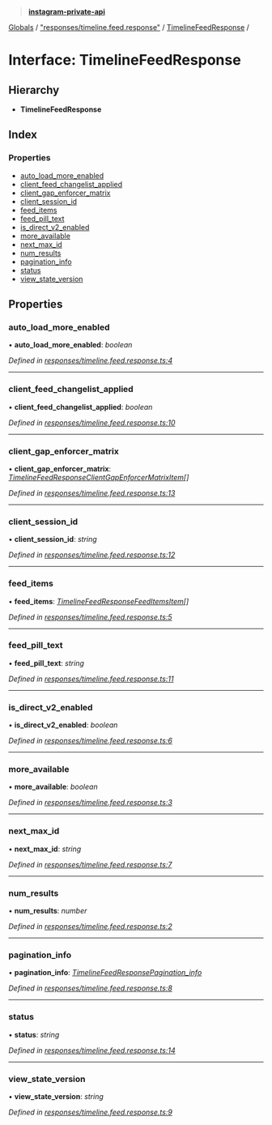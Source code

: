 > **[instagram-private-api](../README.md)**

[Globals](../README.md) / ["responses/timeline.feed.response"](../modules/_responses_timeline_feed_response_.md) / [TimelineFeedResponse](_responses_timeline_feed_response_.timelinefeedresponse.md) /

# Interface: TimelineFeedResponse

## Hierarchy

* **TimelineFeedResponse**

## Index

### Properties

* [auto_load_more_enabled](_responses_timeline_feed_response_.timelinefeedresponse.md#auto_load_more_enabled)
* [client_feed_changelist_applied](_responses_timeline_feed_response_.timelinefeedresponse.md#client_feed_changelist_applied)
* [client_gap_enforcer_matrix](_responses_timeline_feed_response_.timelinefeedresponse.md#client_gap_enforcer_matrix)
* [client_session_id](_responses_timeline_feed_response_.timelinefeedresponse.md#client_session_id)
* [feed_items](_responses_timeline_feed_response_.timelinefeedresponse.md#feed_items)
* [feed_pill_text](_responses_timeline_feed_response_.timelinefeedresponse.md#feed_pill_text)
* [is_direct_v2_enabled](_responses_timeline_feed_response_.timelinefeedresponse.md#is_direct_v2_enabled)
* [more_available](_responses_timeline_feed_response_.timelinefeedresponse.md#more_available)
* [next_max_id](_responses_timeline_feed_response_.timelinefeedresponse.md#next_max_id)
* [num_results](_responses_timeline_feed_response_.timelinefeedresponse.md#num_results)
* [pagination_info](_responses_timeline_feed_response_.timelinefeedresponse.md#pagination_info)
* [status](_responses_timeline_feed_response_.timelinefeedresponse.md#status)
* [view_state_version](_responses_timeline_feed_response_.timelinefeedresponse.md#view_state_version)

## Properties

###  auto_load_more_enabled

• **auto_load_more_enabled**: *boolean*

*Defined in [responses/timeline.feed.response.ts:4](https://github.com/dilame/instagram-private-api/blob/01eb399/src/responses/timeline.feed.response.ts#L4)*

___

###  client_feed_changelist_applied

• **client_feed_changelist_applied**: *boolean*

*Defined in [responses/timeline.feed.response.ts:10](https://github.com/dilame/instagram-private-api/blob/01eb399/src/responses/timeline.feed.response.ts#L10)*

___

###  client_gap_enforcer_matrix

• **client_gap_enforcer_matrix**: *[TimelineFeedResponseClientGapEnforcerMatrixItem](_responses_timeline_feed_response_.timelinefeedresponseclientgapenforcermatrixitem.md)[]*

*Defined in [responses/timeline.feed.response.ts:13](https://github.com/dilame/instagram-private-api/blob/01eb399/src/responses/timeline.feed.response.ts#L13)*

___

###  client_session_id

• **client_session_id**: *string*

*Defined in [responses/timeline.feed.response.ts:12](https://github.com/dilame/instagram-private-api/blob/01eb399/src/responses/timeline.feed.response.ts#L12)*

___

###  feed_items

• **feed_items**: *[TimelineFeedResponseFeedItemsItem](_responses_timeline_feed_response_.timelinefeedresponsefeeditemsitem.md)[]*

*Defined in [responses/timeline.feed.response.ts:5](https://github.com/dilame/instagram-private-api/blob/01eb399/src/responses/timeline.feed.response.ts#L5)*

___

###  feed_pill_text

• **feed_pill_text**: *string*

*Defined in [responses/timeline.feed.response.ts:11](https://github.com/dilame/instagram-private-api/blob/01eb399/src/responses/timeline.feed.response.ts#L11)*

___

###  is_direct_v2_enabled

• **is_direct_v2_enabled**: *boolean*

*Defined in [responses/timeline.feed.response.ts:6](https://github.com/dilame/instagram-private-api/blob/01eb399/src/responses/timeline.feed.response.ts#L6)*

___

###  more_available

• **more_available**: *boolean*

*Defined in [responses/timeline.feed.response.ts:3](https://github.com/dilame/instagram-private-api/blob/01eb399/src/responses/timeline.feed.response.ts#L3)*

___

###  next_max_id

• **next_max_id**: *string*

*Defined in [responses/timeline.feed.response.ts:7](https://github.com/dilame/instagram-private-api/blob/01eb399/src/responses/timeline.feed.response.ts#L7)*

___

###  num_results

• **num_results**: *number*

*Defined in [responses/timeline.feed.response.ts:2](https://github.com/dilame/instagram-private-api/blob/01eb399/src/responses/timeline.feed.response.ts#L2)*

___

###  pagination_info

• **pagination_info**: *[TimelineFeedResponsePagination_info](_responses_timeline_feed_response_.timelinefeedresponsepagination_info.md)*

*Defined in [responses/timeline.feed.response.ts:8](https://github.com/dilame/instagram-private-api/blob/01eb399/src/responses/timeline.feed.response.ts#L8)*

___

###  status

• **status**: *string*

*Defined in [responses/timeline.feed.response.ts:14](https://github.com/dilame/instagram-private-api/blob/01eb399/src/responses/timeline.feed.response.ts#L14)*

___

###  view_state_version

• **view_state_version**: *string*

*Defined in [responses/timeline.feed.response.ts:9](https://github.com/dilame/instagram-private-api/blob/01eb399/src/responses/timeline.feed.response.ts#L9)*